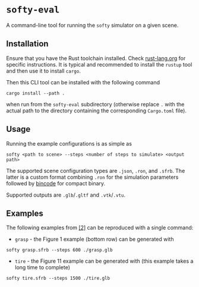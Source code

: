 # `softy-eval`

A command-line tool for running the `softy` simulator on a given scene.


## Installation

Ensure that you have the Rust toolchain installed. Check
[rust-lang.org](https://www.rust-lang.org/learn/get-started) for specific
instructions. It is typical and recommended to install the `rustup` tool and
then use it to install `cargo`.

Then this CLI tool can be installed with the following command

```
cargo install --path .
```

when run from the `softy-eval` subdirectory (otherwise replace `.` with the
actual path to the directory containing the corresponding `Cargo.toml` file).


## Usage

Running the example configurations is as simple as

```
softy <path to scene> --steps <number of steps to simulate> <output path>
```

The supported scene configuration types are `.json`, `.ron`, and `.sfrb`.
The latter is a custom format combining `.ron` for the simulation parameters
followed by [bincode](https://github.com/bincode-org/bincode) for compact
binary.

Supported outputs are `.glb`/`.gltf` and `.vtk`/`.vtu`.


## Examples

The following examples from [\[2\]] can be reproduced with a single command:
- `grasp` - the Figure 1 example (bottom row) can be generated with
```
softy grasp.sfrb --steps 600 ./grasp.glb
```

- `tire` - the Figure 11 example can be generated with
(this example takes a long time to complete)
```
softy tire.sfrb --steps 1500 ./tire.glb
```


[\[2\]]: https://arxiv.org/abs/2211.10618

